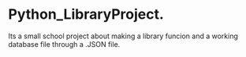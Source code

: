 # Python_LibraryProject.
Its a small school project about making a library funcion and a working database file through a .JSON file.
